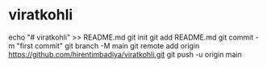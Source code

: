 # viratkohli
echo "# viratkohli" >> README.md
git init
git add README.md
git commit -m "first commit"
git branch -M main
git remote add origin https://github.com/hirentimbadiya/viratkohli.git
git push -u origin main
